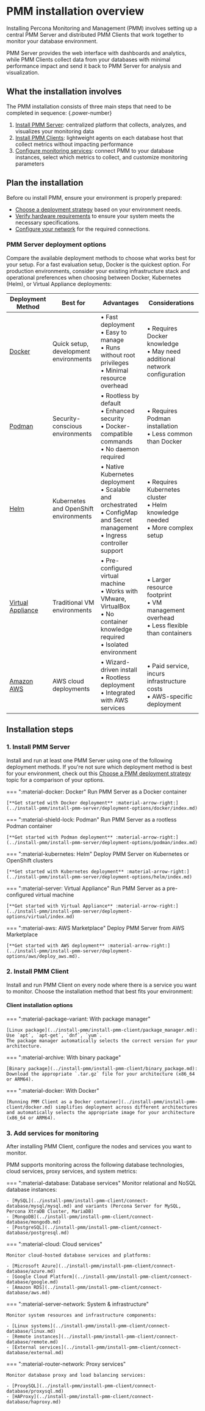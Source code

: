 # PMM installation overview

Installing Percona Monitoring and Management (PMM) involves setting up a central PMM Server and distributed PMM Clients that work together to monitor your database environment. 

PMM Server provides the web interface with dashboards and analytics, while PMM Clients collect data from your databases with minimal performance impact and send it back to PMM Server for analysis and visualization.

## What the installation involves

The PMM installation consists of three main steps that need to be completed in sequence: 
{.power-number}

1. [Install PMM Server](#1-install-pmm-server): centralized platform that collects, analyzes, and visualizes your monitoring data
2. [Install PMM Clients](#2-install-pmm-client): lightweight agents on each database host that collect metrics without impacting performance
3. [Configure monitoring services](#3-add-services-for-monitoring): connect PMM to your database instances, select which metrics to collect, and customize monitoring parameters

## Plan the installation

Before ou install PMM, ensure your environment is properly prepared:

- [Choose a deployment strategy](../install-pmm/plan-pmm-installation/choose-deployment.md) based on your environment needs.
- [Verify hardware requirements](../install-pmm/plan-pmm-installation/hardware_and_system.md) to ensure your system meets the necessary specifications.
- [Configure your network](../install-pmm/plan-pmm-installation/network_and_firewall.md) for the required connections.

### PMM Server deployment options

Compare the available deployment methods to choose what works best for your setup. For a fast evaluation setup, Docker is the quickest option. For production environments, consider your existing infrastructure stack and operational preferences when choosing between Docker, Kubernetes (Helm), or Virtual Appliance deployments:

| Deployment Method | Best for | Advantages | Considerations |
|-------------------|----------|------------|----------------|
| [Docker](../install-pmm/install-pmm-server/deployment-options/docker/index.md) | Quick setup, development environments | • Fast deployment<br>• Easy to manage<br>• Runs without root privileges<br>• Minimal resource overhead | • Requires Docker knowledge<br>• May need additional network configuration |
| [Podman](../install-pmm/install-pmm-server/deployment-options/podman/index.md) | Security-conscious environments | • Rootless by default<br>• Enhanced security<br>• Docker-compatible commands<br>• No daemon required | • Requires Podman installation<br>• Less common than Docker |
| [Helm](../install-pmm/install-pmm-server/deployment-options/helm/index.md) |  Kubernetes and OpenShift environments | • Native Kubernetes deployment<br>• Scalable and orchestrated<br>• ConfigMap and Secret management<br>• Ingress controller support | • Requires Kubernetes cluster<br>• Helm knowledge needed<br>• More complex setup |
| [Virtual Appliance](../install-pmm/install-pmm-server/deployment-options/virtual/index.md) | Traditional VM environments | • Pre-configured virtual machine<br>• Works with VMware, VirtualBox<br>• No container knowledge required<br>• Isolated environment | • Larger resource footprint<br>• VM management overhead<br>• Less flexible than containers |
| [Amazon AWS](../install-pmm/install-pmm-server/deployment-options/aws/deploy_aws.md) | AWS cloud deployments | • Wizard-driven install<br>• Rootless deployment<br>• Integrated with AWS services | • Paid service, incurs infrastructure costs<br>• AWS-specific deployment |

## Installation steps 

### 1. Install PMM Server

Install and run at least one PMM Server using one of the following deployment methods. If you're not sure which deployment method is best for your environment, check out this [Choose a PMM deployment strategy](../install-pmm/plan-pmm-installation/choose-deployment.md) topic for a comparison of your options.

=== ":material-docker: Docker"
    Run PMM Server as a Docker container
    
    [**Get started with Docker deployment** :material-arrow-right:](../install-pmm/install-pmm-server/deployment-options/docker/index.md)

=== ":material-shield-lock: Podman"
    Run PMM Server as a rootless Podman container
    
    [**Get started with Podman deployment** :material-arrow-right:](../install-pmm/install-pmm-server/deployment-options/podman/index.md)

=== ":material-kubernetes: Helm"
    Deploy PMM Server on Kubernetes or OpenShift clusters
    
    [**Get started with Kubernetes deployment** :material-arrow-right:](../install-pmm/install-pmm-server/deployment-options/helm/index.md)

=== ":material-server: Virtual Appliance"
    Run PMM Server as a pre-configured virtual machine
    
    [**Get started with Virtual Appliance** :material-arrow-right:](../install-pmm/install-pmm-server/deployment-options/virtual/index.md)

=== ":material-aws: AWS Marketplace"
    Deploy PMM Server from AWS Marketplace
    
    [**Get started with AWS deployment** :material-arrow-right:](../install-pmm/install-pmm-server/deployment-options/aws/deploy_aws.md).

### 2. Install PMM Client

Install and run PMM Client on every node where there is a service you want to monitor. Choose the installation method that best fits your environment:

#### Client installation options

=== ":material-package-variant: With package manager"

    [Linux package](../install-pmm/install-pmm-client/package_manager.md): Use `apt`, `apt-get`, `dnf`, `yum`. 
    The package manager automatically selects the correct version for your architecture.

=== ":material-archive: With binary package"

    [Binary package](../install-pmm/install-pmm-client/binary_package.md): Download the appropriate `.tar.gz` file for your architecture (x86_64 or ARM64).

=== ":material-docker: With Docker"

    [Running PMM Client as a Docker container](../install-pmm/install-pmm-client/docker.md) simplifies deployment across different architectures and automatically selects the appropriate image for your architecture (x86_64 or ARM64).

### 3. Add services for monitoring

After installing PMM Client, configure the nodes and services you want to monitor. 

PMM supports monitoring across the following database technologies, cloud services, proxy services, and system metrics:

=== ":material-database: Database services"
    Monitor relational and NoSQL database instances:

    - [MySQL](../install-pmm/install-pmm-client/connect-database/mysql/mysql.md) and variants (Percona Server for MySQL, Percona XtraDB Cluster, MariaDB)
    - [MongoDB](../install-pmm/install-pmm-client/connect-database/mongodb.md)
    - [PostgreSQL](../install-pmm/install-pmm-client/connect-database/postgresql.md)

=== ":material-cloud: Cloud services"

    Monitor cloud-hosted database services and platforms:

    - [Microsoft Azure](../install-pmm/install-pmm-client/connect-database/azure.md)
    - [Google Cloud Platform](../install-pmm/install-pmm-client/connect-database/google.md)
    - [Amazon RDS](../install-pmm/install-pmm-client/connect-database/aws.md) 

=== ":material-server-network: System & infrastructure"

    Monitor system resources and infrastructure components:

    - [Linux systems](../install-pmm/install-pmm-client/connect-database/linux.md)
    - [Remote instances](../install-pmm/install-pmm-client/connect-database/remote.md)
    - [External services](../install-pmm/install-pmm-client/connect-database/external.md)

=== ":material-router-network: Proxy services"

    Monitor database proxy and load balancing services:

    - [ProxySQL](../install-pmm/install-pmm-client/connect-database/proxysql.md)
    - [HAProxy](../install-pmm/install-pmm-client/connect-database/haproxy.md)
